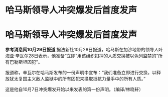 # 哈马斯领导人冲突爆发后首度发声

# 哈马斯领导人冲突爆发后首度发声

**参考消息网10月29日报道**
据法新社10月28日报道，哈马斯在加沙地带的领导人叶海亚·辛瓦尔28日表示，他准备“立即”用该组织扣押的人质交换被以色列监禁的“所有巴勒斯坦囚犯”。

报道称，辛瓦尔在哈马斯发布的一份声明中宣布：“我们准备立即进行交换，以释放犹太复国主义敌人监狱中的所有囚犯来换取抵抗力量手中的所有人质。”

这是他自10月7日冲突爆发开始以来发表的第一份声明。（编译/林晓轩）

